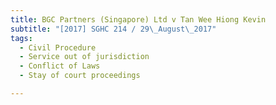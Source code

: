 ```yaml
---
title: BGC Partners (Singapore) Ltd v Tan Wee Hiong Kevin 
subtitle: "[2017] SGHC 214 / 29\_August\_2017"
tags:
  - Civil Procedure
  - Service out of jurisdiction
  - Conflict of Laws
  - Stay of court proceedings

---
```


